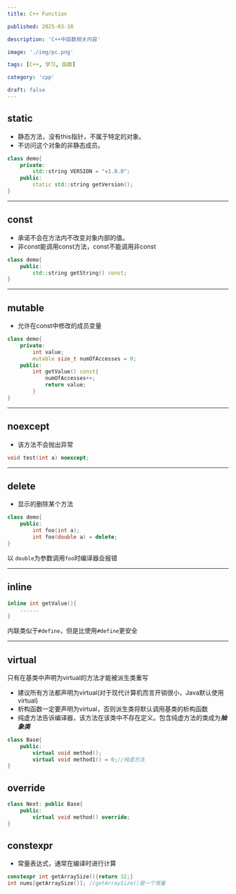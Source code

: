 ```yaml
---
title: C++ Function

published: 2025-03-10

description: 'C++中函数相关内容'

image: './img/pc.png'

tags: [C++, 学习, 函数]

category: 'cpp'

draft: false 
---
```


## static

- 静态方法，没有this指针，不属于特定的对象。
- 不访问这个对象的非静态成员。

```c++
class demo{
    private:
    	std::string VERSION = "v1.0.0";
    public:
    	static std::string getVersion();
}
```

------

## const

- 承诺不会在方法内不改变对象内部的值。
- 非const能调用const方法，const不能调用非const

```c++
class demo{
    public:
    	std::string getString() const;
}
```

------

## mutable

- 允许在const中修改的成员变量

```c++
class demo{
    private:
    	int value;
    	mutable size_t numOfAccesses = 0;
    public:
    	int getValue() const{
            numOfAccesses++;
            return value;
        }
}
```

------

## noexcept

- 该方法不会抛出异常

```c++
void test(int a) noexcept;
```

------

## delete

- 显示的删除某个方法

```c++
class demo{
	public:
    	int foo(int a);
    	int foo(double a) = delete;
}  
```

以  `double`为参数调用`foo`时编译器会报错

------

## inline

```c++
inline int getValue(){
    ......
}
```

内联类似于`#define`，但是比使用`#define`更安全

------

## virtual

只有在基类中声明为virtual的方法才能被派生类重写

- 建议所有方法都声明为virtual(对于现代计算机而言开销很小，Java默认使用virtual)
- 析构函数一定要声明为virtual，否则派生类将默认调用基类的析构函数
- 纯虚方法告诉编译器，该方法在该类中不存在定义。包含纯虚方法的类成为***抽象类***

```c++
class Base{
    public:
    	virtual void method();
    	virtual void method1() = 0;//纯虚方法
}
```

## override

```c++
class Next: public Base{
    public:
    	virtual void method() override;
}
```



## constexpr

- 常量表达式，通常在编译时进行计算

```c++
constexpr int getArraySize(){return 32;}
int nums[getArraySize()]; //getArraySize()是一个常量
```